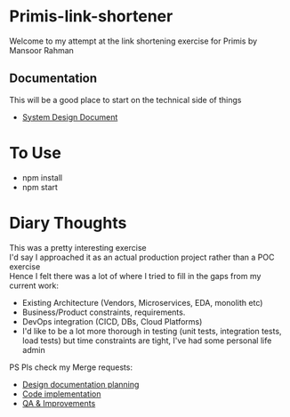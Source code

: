 # Primis-link-shortener

Welcome to my attempt at the link shortening exercise for Primis by Mansoor Rahman

## Documentation

This will be a good place to start on the technical side of things

- [System Design Document](Documentation/System%20Design.md)


# To Use

- npm install
- npm start 


# Diary Thoughts

This was a pretty interesting exercise\
I'd say I approached it as an actual production project rather than a POC exercise\
Hence I felt there was a lot of  where I tried to fill in the gaps from my current work:
- Existing Architecture (Vendors, Microservices, EDA, monolith etc)
- Business/Product constraints, requirements. 
- DevOps integration (CICD, DBs, Cloud Platforms)
- I'd like to be a lot more thorough in testing (unit tests, integration tests, load tests) but time constraints are tight, I've had some personal life admin 

PS Pls check my Merge requests:
- [Design documentation planning](https://github.com/MeepusDerpus/Primis-link-shortener/pull/1)
- [Code implementation](https://github.com/MeepusDerpus/Primis-link-shortener/pull/2)
- [QA & Improvements](https://github.com/MeepusDerpus/Primis-link-shortener/pull/3)